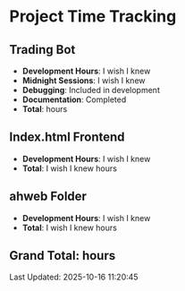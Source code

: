 # Project Time Tracking

## Trading Bot
- **Development Hours**: I wish I knew
- **Midnight Sessions**: I wish I knew
- **Debugging**: Included in development
- **Documentation**: Completed
- **Total**:  hours

## Index.html Frontend
- **Development Hours**: I wish I knew
- **Total**: I wish I knew hours

## ahweb Folder
- **Development Hours**: I wish I knew
- **Total**: I wish I knew hours

## Grand Total:  hours

Last Updated: 2025-10-16 11:20:45
